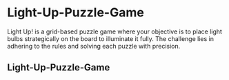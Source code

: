 # Light-Up-Puzzle-Game
Light Up! is a grid-based puzzle game where your objective is to place light bulbs strategically on the board to illuminate it fully. The challenge lies in adhering to the rules and solving each puzzle with precision.
## Light-Up-Puzzle-Game
